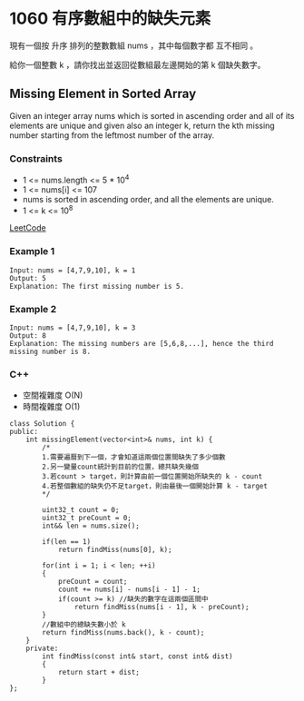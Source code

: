 # 1060 有序數組中的缺失元素

現有一個按 升序 排列的整數數組 nums ，其中每個數字都 互不相同 。

給你一個整數 k ，請你找出並返回從數組最左邊開始的第 k 個缺失數字。


## Missing Element in Sorted Array

Given an integer array nums which is sorted in ascending order and all of its elements are unique and given also an integer k, 
return the kth missing number starting from the leftmost number of the array.

### Constraints

* 1 <= nums.length <= 5 * 10<sup>4</sup>
* 1 <= nums[i] <= 107
* nums is sorted in ascending order, and all the elements are unique.
* 1 <= k <= 10<sup>8</sup>

[LeetCode](https://leetcode-cn.com/problems/missing-element-in-sorted-array/)


### Example 1

```
Input: nums = [4,7,9,10], k = 1
Output: 5
Explanation: The first missing number is 5.
```

### Example 2

```
Input: nums = [4,7,9,10], k = 3
Output: 8
Explanation: The missing numbers are [5,6,8,...], hence the third missing number is 8.
```

### C++ 

* 空間複雜度 O(N)
* 時間複雜度 O(1)

```
class Solution {
public:
    int missingElement(vector<int>& nums, int k) {
        /*
        1.需要遍曆到下一個，才會知道這兩個位置間缺失了多少個數
        2.另一變量count統計到目前的位置，總共缺失幾個
        3.若count > target，則計算由前一個位置開始所缺失的 k - count
        4.若整個數組的缺失仍不足target，則由最後一個開始計算 k - target  
        */

        uint32_t count = 0;
        uint32_t preCount = 0;
        int&& len = nums.size();

        if(len == 1)
            return findMiss(nums[0], k);

        for(int i = 1; i < len; ++i)
        {
            preCount = count;
            count += nums[i] - nums[i - 1] - 1;
            if(count >= k) //缺失的數字在這兩個區間中  
                return findMiss(nums[i - 1], k - preCount);
        }
        //數組中的總缺失數小於 k
        return findMiss(nums.back(), k - count);
    }
    private:
        int findMiss(const int& start, const int& dist)
        {
            return start + dist;
        }
};
```
